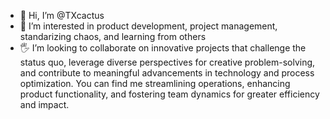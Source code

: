 - 🌵 Hi, I’m @TXcactus
- 👀 I’m interested in product development, project management, standarizing chaos, and learning from others
- 🖐️ I’m looking to collaborate on innovative projects that challenge the status quo, leverage diverse perspectives for creative problem-solving, and contribute to meaningful advancements in technology and process optimization. You can find me streamlining operations, enhancing product functionality, and fostering team dynamics for greater efficiency and impact.

<!---
TXcactus/TXcactus is a ✨ special ✨ repository because its `README.md` (this file) appears on your GitHub profile.
You can click the Preview link to take a look at your changes.
--->
